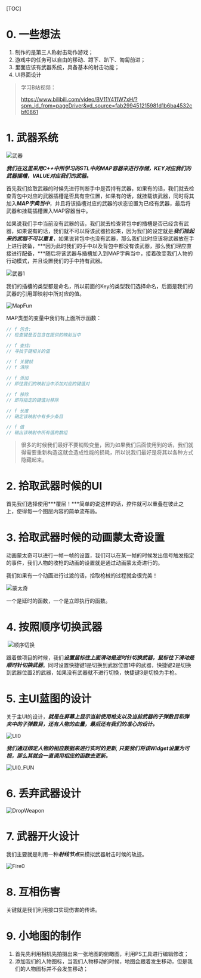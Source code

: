 [TOC]

# 0. 一些想法

1. 制作的是第三人称射击动作游戏；
2. 游戏中的任务可以自由的移动、蹲下、趴下、匍匐前进；
3. 里面应该有武器系统，具备基本的射击功能；
4. UI界面设计

> 学习B站视频：
>
> https://www.bilibili.com/video/BV11Y411W7xH/?spm_id_from=pageDriver&vd_source=fab299451215981d1b6ba4532cbf0861

# 1. 武器系统

![武器](./pictures/武器.png)

***我们在这里采用C++中所学习的STL中的MAP容器来进行存储，KEY对应我们的武器插槽，VALUE对应我们的武器。***

首先我们捡取武器的时候先进行判断手中是否持有武器，如果有的话，我们就去检查背包中对应的武器插槽是否具有空位置，如果有的话，就挂载该武器，同时将其加入***MAP字典当中***，并且将该插槽对应的武器的状态设置为已经有武器，最后将武器和挂载插槽置入MAP容器当中。

如果说我们手中当前没有武器的话，我们就去检查背包中的插槽是否已经含有武器，如果说有的话，我们就不可以将该武器捡起来，因为我们的设定就是***我们捡起来的武器不可以重复***，如果说背包中也没有武器，那么我们此时应该将武器放在手上进行装备，***因为此时我们的手中以及背包中都没有该武器，那么我们理应直接进行配备，***随后将该武器与插槽加入到MAP字典当中，接着改变我们人物的行动模式，并且设置我们的手中持有武器。

![武器1](./pictures/武器1.png)

我们的插槽的类型都是命名，所以前面的Key的类型我们选择命名，后面是我们的武器的引用即映射中所对应的值。

![MapFun](./pictures/MapFun.png)

MAP类型的变量中我们有上面所示函数：

```c++
// f 包含:
// 检查键是否包含在提供的映射当中

// f 查找:
// 寻找于键相关的值

// f 关键帧
// f 清除

// f 添加
// 即往我们的映射当中添加对应的键值对

// f 移除
// 即将指定的键值对移除

// f 长度
// 确定该映射中有多少条目

// f 值
// 输出该映射中所有值的数组
```

> 很多的时候我们最好不要销毁变量，因为如果我们后面使用到的话，我们就得需要重新构造这就会造成性能的损耗，所以说我们最好是将其以各种方式隐藏起来。

# 2. 拾取武器时候的UI

首先我们选择使用***覆层！***简单的说这样的话，控件就可以重叠在彼此之上，使得每一个图层内容的简单流布局。

# 3. 拾取武器时候的动画蒙太奇设置

动画蒙太奇可以进行一帧一帧的设置，我们可以在某一帧的时候发出信号触发指定的事件，我们人物的收枪的动画的设置就是通过动画蒙太奇进行的。

我们如果有一个动画进行过渡的话，拾取枪械的过程就会很完美！

![蒙太奇](./pictures/蒙太奇.png)

一个是延时的函数，一个是立即执行的函数。

# 4. 按照顺序切换武器

​	![顺序切换](./pictures/顺序切换.png)

跟着做项目的时候，我们***设置鼠标往上面滑动是逆时针切换武器，鼠标往下滑动是顺时针切换武器***。同时设置快捷键1是切换到武器位置1中的武器，快捷键2是切换到武器位置2的武器，如果没有武器就不进行切换，快捷键3是切换为手枪。

# 5. 主UI蓝图的设计

关于主UI的设计，***就是在屏幕上显示当前使用枪支以及当前武器的子弹数目和弹夹中的子弹数目，还有人物的血量，最后还有我们的准心的设计。***

![UI0](./pictures/UI0.png)

***我们通过绑定人物的相应数据来进行实时的更新, 只要我们将该Widget设置为可视，那么其就会一直调用相应的函数去更新。***

![UI0_FUN](./pictures/UI0_FUN.png)

# 6. 丢弃武器设计

![DropWeapon](./pictures/DropWeapon.png)   

# 7. 武器开火设计

我们主要就是利用一种***射线节点***来模拟武器射击时候的轨迹。

![Fire0](./pictures/Fire0.png)

# 8. 互相伤害

关键就是我们利用接口实现伤害的传递。

# 9. 小地图的制作

1. 首先先利用相机先拍摄出来一张地图的俯瞰图，利用PS工具进行编辑修改；
2. 添加我们的人物图标，当我们人物移动的时候，地图会跟着发生移动，但是我们的人物图标并不会发生移动；

